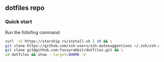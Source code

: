 ## dotfiles repo
### Quick start
Run the follofing command:
```bash
curl -sS https://starship.rs/install.sh | sh && \
git clone https://github.com/zsh-users/zsh-autosuggestions ~/.zsh/zsh-autosuggestions && \
git clone git@github.com:fussyrabbit/dotfiles.git && \
cd dotfiles && stow --target=$HOME */
```
